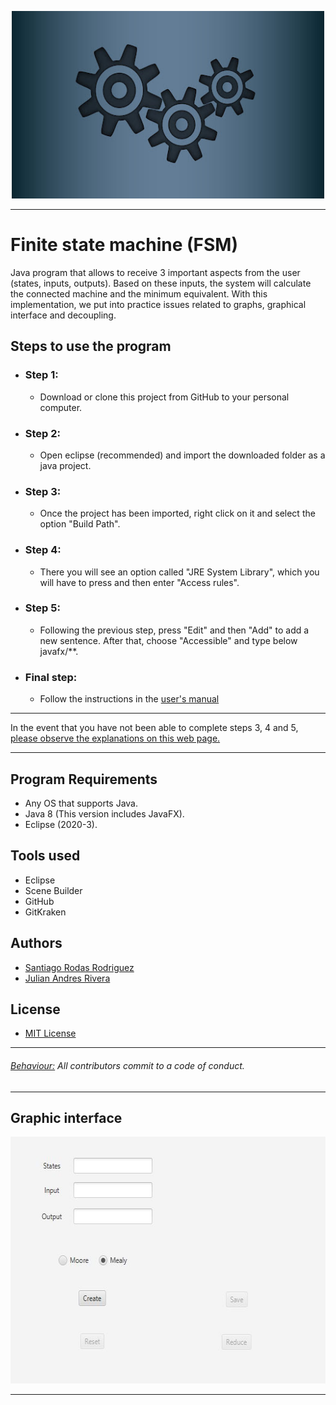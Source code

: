 <p align="center">
  <img width="500" height="300" src="https://github.com/SantiRodas/finite-state-machine/blob/main/IMAGES/1.jpg">
</p>

-------------------------------------------------------------------------------------------------------------------------------------------------------------------------------

# Finite state machine (FSM)

Java program that allows to receive 3 important aspects from the user (states, inputs, outputs). Based on these inputs, the system will calculate the connected machine and the minimum equivalent. With this implementation, we put into practice issues related to graphs, graphical interface and decoupling.


## Steps to use the program

  * ### Step 1:
    * Download or clone this project from GitHub to your personal computer.
    
  * ### Step 2:
    * Open eclipse (recommended) and import the downloaded folder as a java project.
 
  * ### Step 3:
    * Once the project has been imported, right click on it and select the option "Build Path".
  
  * ### Step 4:
    * There you will see an option called "JRE System Library", which you will have to press and then enter "Access rules".
  
  * ### Step 5:
    * Following the previous step, press "Edit" and then "Add" to add a new sentence. After that, choose "Accessible" and type below javafx/**. 

  * ### Final step:
    * Follow the instructions in the [user's manual](https://github.com/SantiRodas/finite-state-machine/blob/main/OTHER/DOCS/Instruction%20Manual.pdf)

-------------------------------------------------------------------------------------------------------------------------------------------------------------------------------

In the event that you have not been able to complete steps 3, 4 and 5, [please observe the explanations on this web page.](https://stackoverflow.com/questions/22812488/using-javafx-in-jre-8-access-restriction-error)

-------------------------------------------------------------------------------------------------------------------------------------------------------------------------------

## Program Requirements
* Any OS that supports Java.
* Java 8 (This version includes JavaFX).
* Eclipse (2020-3).

## Tools used
* Eclipse
* Scene Builder
* GitHub
* GitKraken

## Authors
- [Santiago Rodas Rodriguez](https://github.com/SantiRodas)
- [Julian Andres Rivera](https://github.com/JulianAndresRiveraCarrillo)

## License
* [MIT License](https://github.com/SantiRodas/finite-state-machine/blob/main/LICENSE)

-------------------------------------------------------------------------------------------------------------------------------------------------------------------------------

###### [Behaviour:](https://github.com/SantiRodas/finite-state-machine/blob/main/CODE_OF_CONDUCT.md) All contributors commit to a code of conduct.

-------------------------------------------------------------------------------------------------------------------------------------------------------------------------------

## Graphic interface

<p align="center">
  <img width="595" height="395" src="https://github.com/SantiRodas/finite-state-machine/blob/main/IMAGES/2.JPG">
</p>

-------------------------------------------------------------------------------------------------------------------------------------------------------------------------------
